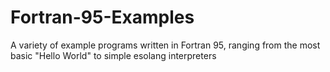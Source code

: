 # Fortran-95-Examples
A variety of example programs written in Fortran 95, ranging from the most basic "Hello World" to simple esolang interpreters

